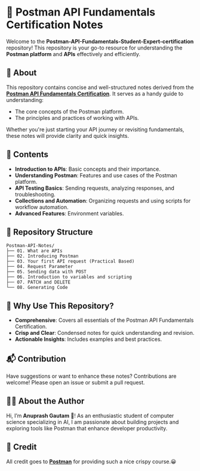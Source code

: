 # 🚀 Postman API Fundamentals Certification Notes  

Welcome to the **Postman-API-Fundamentals-Student-Expert-certification** repository! This repository is your go-to resource for understanding the **Postman platform** and **APIs** effectively and efficiently.  

## 📖 About  
This repository contains concise and well-structured notes derived from the **[Postman API Fundamentals Certification](https://academy.postman.com/postman-api-fundamentals-student-expert-certification-1)**. It serves as a handy guide to understanding:  
- The core concepts of the Postman platform.  
- The principles and practices of working with APIs.  

Whether you're just starting your API journey or revisiting fundamentals, these notes will provide clarity and quick insights.  

## 📝 Contents  
- **Introduction to APIs**: Basic concepts and their importance.  
- **Understanding Postman**: Features and use cases of the Postman platform.  
- **API Testing Basics**: Sending requests, analyzing responses, and troubleshooting.  
- **Collections and Automation**: Organizing requests and using scripts for workflow automation.  
- **Advanced Features**: Environment variables.

## 📂 Repository Structure  
```
Postman-API-Notes/
├── 01. What are APIs
├── 02. Introducing Postman 
├── 03. Your first API request (Practical Based)
├── 04. Request Parameter 
├── 05. Sending data with POST
├── 06. Introduction to variables and scripting
├── 07. PATCH and DELETE
└── 08. Generating Code
```  

## 🌟 Why Use This Repository?  
- **Comprehensive**: Covers all essentials of the Postman API Fundamentals Certification.  
- **Crisp and Clear**: Condensed notes for quick understanding and revision.  
- **Actionable Insights**: Includes examples and best practices.  

## 📬 Contribution  
Have suggestions or want to enhance these notes? Contributions are welcome! Please open an issue or submit a pull request.  

## 👨‍🚀 About the Author  
Hi, I’m **Anuprash Gautam** 👋! As an enthusiastic student of computer science specializing in AI, I am passionate about building projects and exploring tools like Postman that enhance developer productivity.  

## 🙌 Credit
All credit goes to **[Postman](https://academy.postman.com/)** for providing such a nice crispy course.😀
